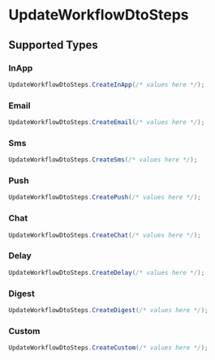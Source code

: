 # UpdateWorkflowDtoSteps


## Supported Types

### InApp

```csharp
UpdateWorkflowDtoSteps.CreateInApp(/* values here */);
```

### Email

```csharp
UpdateWorkflowDtoSteps.CreateEmail(/* values here */);
```

### Sms

```csharp
UpdateWorkflowDtoSteps.CreateSms(/* values here */);
```

### Push

```csharp
UpdateWorkflowDtoSteps.CreatePush(/* values here */);
```

### Chat

```csharp
UpdateWorkflowDtoSteps.CreateChat(/* values here */);
```

### Delay

```csharp
UpdateWorkflowDtoSteps.CreateDelay(/* values here */);
```

### Digest

```csharp
UpdateWorkflowDtoSteps.CreateDigest(/* values here */);
```

### Custom

```csharp
UpdateWorkflowDtoSteps.CreateCustom(/* values here */);
```

